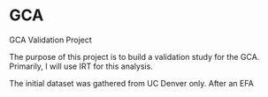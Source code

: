 # GCA
GCA Validation Project

The purpose of this project is to build a validation study for the GCA. Primarily, I will use IRT for this analysis. 

The initial dataset was gathered from UC Denver only. After an EFA
